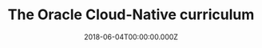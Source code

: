 ---
title: "The Oracle Cloud-Native curriculum"
date: "2018-06-04T00:00:00.000Z"
path: "/microservices"
curriculum: "Microservices"
---